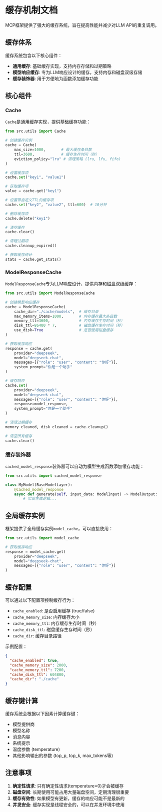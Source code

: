 # 缓存机制文档

MCP框架提供了强大的缓存系统，旨在提高性能并减少对LLM API的重复调用。

## 缓存体系

缓存系统包含以下核心组件：

- **通用缓存**: 基础缓存实现，支持内存存储和过期策略
- **模型响应缓存**: 专为LLM响应设计的缓存，支持内存和磁盘双级存储
- **缓存装饰器**: 用于方便地为函数添加缓存功能

## 核心组件

### Cache

`Cache`是通用缓存实现，提供基础缓存功能：

```python
from src.utils import Cache

# 创建缓存实例
cache = Cache(
    max_size=1000,       # 最大缓存条目数
    ttl=3600,            # 缓存生存时间（秒）
    eviction_policy="lru" # 清理策略 (lru, lfu, fifo)
)

# 设置缓存项
cache.set("key1", "value1")

# 获取缓存项
value = cache.get("key1")

# 设置带自定义TTL的缓存项
cache.set("key2", "value2", ttl=600)  # 10分钟

# 删除缓存项
cache.delete("key1")

# 清空缓存
cache.clear()

# 清理过期项
cache.cleanup_expired()

# 获取缓存统计
stats = cache.get_stats()
```

### ModelResponseCache

`ModelResponseCache`专为LLM响应设计，提供内存和磁盘双级缓存：

```python
from src.utils import ModelResponseCache

# 创建模型响应缓存
cache = ModelResponseCache(
    cache_dir="./cache/models",  # 缓存目录
    max_memory_items=1000,       # 内存缓存最大条目数
    memory_ttl=3600,             # 内存缓存生存时间（秒）
    disk_ttl=86400 * 7,          # 磁盘缓存生存时间（秒）
    use_disk=True                # 是否使用磁盘缓存
)

# 获取缓存响应
response = cache.get(
    provider="deepseek",
    model="deepseek-chat",
    messages=[{"role": "user", "content": "你好"}],
    system_prompt="你是一个助手"
)

# 缓存响应
cache.set(
    provider="deepseek",
    model="deepseek-chat",
    messages=[{"role": "user", "content": "你好"}],
    response=model_response,
    system_prompt="你是一个助手"
)

# 清理过期缓存
memory_cleaned, disk_cleaned = cache.cleanup()

# 清空所有缓存
cache.clear()
```

### 缓存装饰器

`cached_model_response`装饰器可以自动为模型生成函数添加缓存功能：

```python
from src.utils import cached_model_response

class MyModel(BaseModelLayer):
    @cached_model_response
    async def generate(self, input_data: ModelInput) -> ModelOutput:
        # 实现生成逻辑...
```

## 全局缓存实例

框架提供了全局缓存实例`model_cache`，可以直接使用：

```python
from src.utils import model_cache

# 获取缓存响应
response = model_cache.get(
    provider="deepseek",
    model="deepseek-chat",
    messages=[{"role": "user", "content": "你好"}]
)
```

## 缓存配置

可以通过以下配置项控制缓存行为：

- `cache_enabled`: 是否启用缓存 (true/false)
- `cache_memory_size`: 内存缓存大小
- `cache_memory_ttl`: 内存缓存生存时间（秒）
- `cache_disk_ttl`: 磁盘缓存生存时间（秒）
- `cache_dir`: 缓存目录路径

示例配置：

```json
{
  "cache_enabled": true,
  "cache_memory_size": 2000,
  "cache_memory_ttl": 7200,
  "cache_disk_ttl": 604800,
  "cache_dir": "./cache"
}
```

## 缓存键计算

缓存系统会根据以下因素计算缓存键：

- 模型提供商
- 模型名称
- 消息内容
- 系统提示
- 温度参数 (temperature)
- 其他影响输出的参数 (top_p, top_k, max_tokens等)

## 注意事项

1. **确定性请求**: 只有确定性请求(temperature=0)才会被缓存
2. **磁盘空间**: 长期使用可能占用大量磁盘空间，定期清理很重要
3. **缓存有效性**: 如果模型有更新，缓存的响应可能不是最新的
4. **并发安全**: 缓存实现是线程安全的，可以在并发环境中使用 